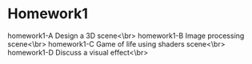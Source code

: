 # Homework1
homework1-A  Design a 3D scene<\br>
homework1-B  Image processing scene<\br>
homework1-C  Game of life using shaders scene<\br>
homework1-D  Discuss a visual effect<\br>
